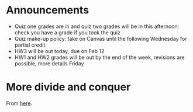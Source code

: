 # Announcements

- Quiz one grades are in and quiz two grades will be in this afternoon: check
you have a grade if you took the quiz
- Quiz make-up policy: take on Canvas until the following Wednesday for partial
credit
- HW3 will be out today, due on Feb 12
- HW1 and HW2 grades will be out by the end of the week, revisions are possible,
more details Friday

# More divide and conquer

From [here](topics/div_n_conq.md).
